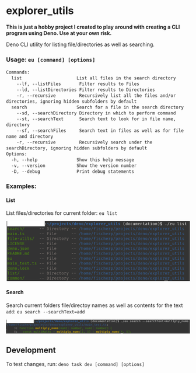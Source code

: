 # explorer_utils

**This is just a hobby project I created to play around with creating a CLI program using Deno. Use at your own risk.**

Deno CLI utility for listing file/directories as well as searching.

### Usage: `eu [command] [options]`

```
Commands:
  list                     List all files in the search directory
    --lf, --listFiles       Filter results to Files
    --ld, --listDirectories Filter results to Directories
    -r, --recursive         Recursively list all the files and/or directories, ignoring hidden subfolders by default
  search                   Search for a file in the search directory
    --sd, --searchDirectory Directory in which to perform command
    --st, --searchText      Search text to look for in file name, directory
    --sf, --searchFiles     Search text in files as well as for file name and directory
    -r, --recursive         Recursively search under the searchDirectory, ignoring hidden subfolders by default
Options:
  -h, --help               Show this help message
  -v, --version            Show the version number
  -D, --debug              Print debug statements
```

### Examples:
#### List
List files/directories for current folder: `eu list`

![eu list results](/images/list-results.png)

#### Search
Search current folders file/directoy names as well as contents for the text `add`: `eu search --searchText=add`

![eu search results](/images/search-results.png)

## Development

To test changes, run: `deno task dev [command] [options]`